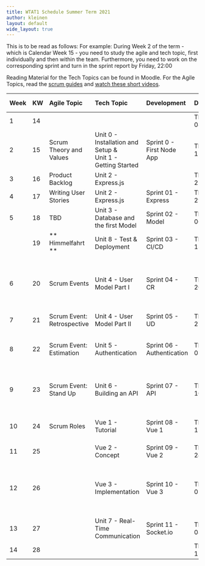 ```yaml
---
title: WTAT1 Schedule Summer Term 2021
author: kleinen
layout: default
wide_layout: true
---
```


This is to be read as follows:
For example: During Week 2 of the term - which is Calendar Week 15 - you need to study the agile and tech topic, first individually and then within the team. Furthermore, you need to work on the corresponding sprint and turn in the sprint report by Friday, 22:00

Reading Material for the Tech Topics can be found in Moodle.
For the Agile Topics, read the [scrum guides](https://scrumguides.org/index.html) and [watch these short videos](https://www.scrumalliance.org/learn-about-scrum/scrum-elearning-series/).

| Week | KW  | Agile Topic                 | Tech Topic                                                     | Development                | Date           | Time            | Presentations/Class Meeting                                                                                 |
|:---- |:--- |:--------------------------- |:-------------------------------------------------------------- |:-------------------------- |:-------------- |:--------------- |:----------------------------------------------------------------------------------------------------------- |
| 1    | 14  |                             |                                                                |                            | Thu 08/04/2021 | **9:45-11:15**  | Introduction to Class                                                                                       |
| 2    | 15  | Scrum Theory and Values     | Unit 0 - Installation and Setup  &<br>Unit 1 - Getting Started | Sprint 0 - First Node App  | Thu 15/04/2021 | **9:00-11:00**  | Project Idea Proposals, Fixation of Project Teams                                                           |
| 3    | 16  | Product Backlog             | Unit 2 - Express.js                                            |                            | Thu 22/04/2021 | **13:00-13:45** | Product Backlogs                                                                                            |
| 4    | 17  | Writing User Stories        | Unit 2 - Express.js                                            | Sprint 01 - Express        | Thu 29/04/2021 | 12:15           | ---                                                                                                         |
| 5    | 18  | TBD                         | Unit 3 - Database and the first Model                          | Sprint 02 - Model          | Thu 06/05/2021 | 12:15           | CI/CD Intro                                                                                                 |
|      | 19  | ** Himmelfahrt **           | Unit 8 - Test & Deployment                                     | Sprint 03 - CI/CD          | Thu 13/05/2021 |                 | no class meeting                                                                                            |
| 6    | 20  | Scrum Events                | Unit 4 - User Model Part I                                     | Sprint 04 - CR             | Thu 20/05/2021 | 12:15           | React (Group 3 LN&KNLD) & Stateless Applications (DB&SI)  DA&DM (Group 2): Chatbots Group5 (KL&YS) Caching  |
| 7    | 21  | Scrum  Event: Retrospective | Unit 4 - User Model Part II                                    | Sprint 05 - UD             | Thu 27/05/2021 | 12:15           | Retrospective                                                                                               |
| 8    | 22  | Scrum Event: Estimation     | Unit 5 - Authentication                                        | Sprint 06 - Authentication | Thu 03/06/2021 | 12:15           | Group 04 (FD&ED): CD Pipeline with Jira) , Group6 (HP MCS) SPA, Group 8(OB,FS): sentry.io                   |
| 9    | 23  | Scrum Event: Stand Up       | Unit 6 - Building an API                                       | Sprint 07 - API            | Thu 10/06/2021 | 12:15           | Group5(MS&NK): https/Zertifikate, Group 04 (MHH&NAH): Scrum mit Jira                                        |
| 10   | 24  | Scrum Roles                 | Vue 1 - Tutorial                                               | Sprint 08 - Vue 1          | Thu 17/06/2021 | 12:15           | FH &YH (Group2): Git Workflows (mit Videoaufzeichnung!), Vue Q&A                                            |
| 11   | 25  |                             | Vue 2 - Concept                                                | Sprint 09 - Vue 2          | Thu 24/06/2021 | 12:15           | Vue Q&A                                                                                                     |
| 12   | 26  |                             | Vue 3 - Implementation                                         | Sprint 10 - Vue 3          | Thu 01/07/2021 |                 | Group8(CF&NA) D3 oder Flutter,  Group7(DB&CI) Docker, Group7(CN&SA) JS Peculiarities, Group 6 (JW NL): Bots |
| 13   | 27  |                             | Unit 7 - Real-Time Communication                               | Sprint 11 - Socket.io      | Thu 08/07/2021 | **09:00-15:30** | Exam                                                                                                        |
| 14   | 28  |                             |                                                                |                            | Thu 15/07/2021 |                 | Presentations & Retrospective                                                                               |
